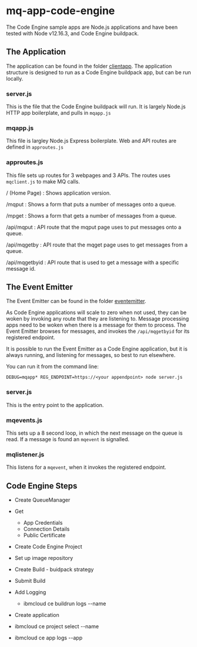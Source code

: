 # mq-app-code-engine
The Code Engine sample apps are Node.js applications and have been tested with Node v12.16.3, and Code Engine buildpack.

## The Application
The application can be found in the folder [clientapp](/codeengine/clientapp/). The application structure is designed to run as a Code Engine buildpack app, but can be run locally.  

### server.js
This is the file that the Code Engine buildpack will run. It is largely Node.js HTTP app boilerplate, and pulls in `mqapp.js`

### mqapp.js
This file is largley Node.js Express boilerplate. Web and API routes are defined in `approutes.js`

### approutes.js
This file sets up routes for 3 webpages and 3 APIs. The routes uses  `mqclient.js` to make MQ calls.


/ (Home Page)
: Shows application version.

/mqput
: Shows a form that puts a number of messages onto a queue.

/mpget
: Shows a form that gets a number of messages from a queue.

/api/mqput
: API route that the mqput page uses to put messages onto a queue.

/api/mqgetby
: API route that the mqget page uses to get messages from a queue.

/api/mqgetbyid
: API route that is used to get a message with a specific message id.


## The Event Emitter
The Event Emitter can be found in the folder [eventemitter](/codeengine/eventemitter/).

As Code Engine applications will scale to zero when not used, they can be woken by invoking any route that they are listening to. Message processing apps need to be woken when there is a message for them to process. The Event Emitter browses for messages, and invokes the `/api/mqgetbyid` for its registered endpoint.

It is possible to run the Event Emitter as a Code Engine application, but it is always running, and listening for messages, so best to run elsewhere.

You can run it from the command line:

````
DEBUG=mqapp* REG_ENDPOINT=https://<your appendpoint> node server.js
````

### server.js
This is the entry point to the application.

### mqevents.js
This sets up a 8 second loop, in which the next message on the queue is read. If a message is found an `mqevent` is signalled.

### mqlistener.js
This listens for a `mqevent`, when it invokes the registered endpoint.




## Code Engine Steps

- Create QueueManager
- Get
  - App Credentials
  - Connection Details
  - Public Certificate


- Create Code Engine Project
- Set up image repository
- Create Build - buidpack strategy
- Submit Build
- Add Logging
  - ibmcloud ce buildrun logs --name <build name>

- Create application
- ibmcloud ce project select --name <project name>
- ibmcloud ce app logs --app <application name>
